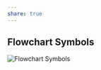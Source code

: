 ```yaml
---
share: true  
---
```


## Flowchart Symbols
![Flowchart Symbols](https://i.imgur.com/JCtpxO7.jpeg)


